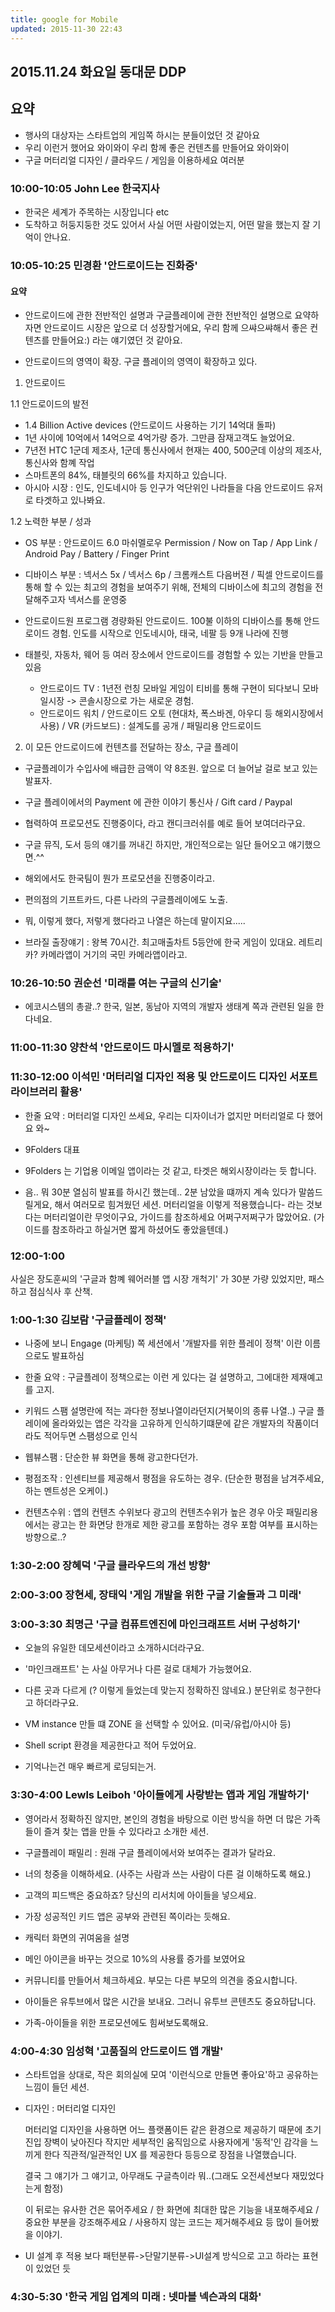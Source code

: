 ```yaml
---
title: google for Mobile
updated: 2015-11-30 22:43
---
```



## 2015.11.24 화요일 동대문 DDP

## 요약 
- 행사의 대상자는 스타트업의 게임쪽 하시는 분들이었던 것 같아요
- 우리 이런거 했어요 와이와이 우리 함께 좋은 컨텐츠를 만들어요 와이와이
- 구글 머터리얼 디자인 / 클라우드 / 게임을 이용하세요 여러분


### 10:00-10:05 John Lee 한국지사 

- 한국은 세계가 주목하는 시장입니다 etc
- 도착하고 허둥지둥한 것도 있어서 사실 어떤 사람이었는지, 어떤 말을 했는지 잘 기억이 안나요.

### 10:05-10:25 민경환 '안드로이드는 진화중'

#### 요약
- 안드로이드에 관한 전반적인 설명과 구글플레이에 관한 전반적인 설명으로
  요약하자면 안드로이드 시장은 앞으로 더 성장할거에요, 
  우리 함께 으쌰으쌰해서 좋은 컨텐츠를 만들어요:) 라는 얘기였던 것 같아요.

- 안드로이드의 영역이 확장. 구글 플레이의 영역이 확장하고 있다. 

1. 안드로이드

1.1 안드로이드의 발전
- 1.4 Billion Active devices (안드로이드 사용하는 기기 14억대 돌파)
- 1년 사이에 10억에서 14억으로 4억가량 증가. 그만큼 잠재고객도 늘었어요.
- 7년전 HTC 1군데 제조사, 1군데 통신사에서 현재는 400, 500군데 이상의 제조사, 통신사와 함꼐 작업 
- 스마트폰의 84%, 태블릿의 66%를 차지하고 있습니다. 
- 아시아 시장 : 인도, 인도네시아 등 인구가 억단위인 나라들을 다음 안드로이드 유저로 타겟하고 있나봐요.

1.2 노력한 부분 / 성과
- OS 부분 : 안드로이드 6.0 마쉬멜로우
  Permission / Now on Tap / App Link / Android Pay / Battery / Finger Print
  
- 디바이스 부분 :  넥서스 5x / 넥서스 6p / 크롬캐스트 다음버젼 / 픽셀
  안드로이드를 통해 할 수 있는 최고의 경험을 보여주기 위해, 
  전체의 디바이스에 최고의 경험을 전달해주고자 넥서스를 운영중

- 안드로이드원 프로그램
  경량화된 안드로이드. 100불 이하의 디바이스를 통해 안드로이드 경험.
  인도를 시작으로 인도네시아, 태국, 네팔 등 9개 나라에 진행

- 태블릿, 자동차, 웨어 등 여러 장소에서 안드로이드를 경험할 수 있는 기반을 만들고 있음
  - 안드로이드 TV : 1년전 런칭
    모바일 게임이 티비를 통해 구현이 되다보니 모바일시장 -> 콘솔시장으로 가는 새로운 경험.
  - 안드로이드 워치 / 안드로이드 오토 (현대차, 폭스바겐, 아우디 등 해외시장에서 사용) / 
    VR (카드보드) : 설계도를 공개 / 패밀리용 안드로이드

2. 이 모든 안드로이드에 컨텐츠를 전달하는 장소, 구글 플레이
- 구글플레이가 수입사에 배급한 금액이 약 8조원. 앞으로 더 늘어날 걸로 보고 있는 발표자.

- 구글 플레이에서의 Payment 에 관한 이야기
  통신사 / Gift card / Paypal

- 협력하여 프로모션도 진행중이다, 라고 캔디크러쉬를 예로 들어 보여더라구요.
- 구글 뮤직, 도서 등의 얘기를 꺼내긴 하지만, 개인적으로는 일단 들어오고 얘기했으면.^^

- 해외에서도 한국팀이 뭔가 프로모션을 진행중이라고.
- 편의점의 기프트카드, 다른 나라의 구글플레이에도 노출.
- 뭐, 이렇게 했다, 저렇게 했다라고 나열은 하는데 말이지요.....

- 브라질 출장얘기 : 왕복 70시간. 
  최고매출차트 5등안에 한국 게임이 있대요. 레트리카? 카메라앱이 거기의 국민 카메라앱이라고.


### 10:26-10:50 권순선 '미래를 여는 구글의 신기술'

- 에코시스템의 총괄..? 한국, 일본, 동남아 지역의 개발자 생태계 쪽과 관련된 일을 한다네요.


### 11:00-11:30 양찬석 '안드로이드 마시멜로 적용하기'

### 11:30-12:00 이석민 '머터리얼 디자인 적용 및 안드로이드 디자인 서포트 라이브러리 활용'

- 한줄 요약 : 머터리얼 디자인 쓰세요, 우리는 디자이너가 없지만 머터리얼로 다 했어요 와~

- 9Folders 대표 
- 9Folders 는 기업용 이메일 앱이라는 것 같고, 타겟은 해외시장이라는 듯 합니다.
- 음.. 뭐 30분 열심히 발표를 하시긴 했는데.. 2분 남았을 떄까지 계속 있다가 말씀드릴게요, 해서 여러모로 힘겨웠던 세션. 머터리얼을 이렇게 적용했습니다- 라는 것보다는 머터리얼이란 무엇이구요, 가이드를 참조하세요 어쩌구저쩌구가 많았어요. (가이드를 참조하라고 하실거면 짧게 하셨어도 좋았을텐데.)

### 12:00-1:00 
사실은 장도훈씨의 '구글과 함꼐 웨어러블 앱 시장 개척기' 가 30분 가량 있었지만, 
패스하고 점심식사 후 산책.

### 1:00-1:30 김보람 '구글플레이 정책'

- 나중에 보니 Engage (마케팅) 쪽 세션에서 '개발자를 위한 플레이 정책' 이란 이름으로도 발표하심
- 한줄 요약 : 구글플레이 정책으로는 이런 게 있다는 걸 설명하고, 그에대한 제재예고를 고지.

- 키워드 스팸
  설명란에 적는 과다한 정보나열이라던지(거북이의 종류 나열..) 
  구글 플레이에 올라와있는 앱은 각각을 고유하게 인식하기떄문에 같은 개발자의 작품이더라도 적어두면 스팸성으로 인식

- 웹뷰스팸 : 단순한 뷰 화면을 통해 광고한다던가.
- 평점조작 : 인센티브를 제공해서 평점을 유도하는 경우. 
  (단순한 평점을 남겨주세요, 하는 멘트성은 오케이.)
- 컨텐츠수위 : 앱의 컨텐츠 수위보다 광고의 컨텐츠수위가 높은 경우 아웃
  패밀리용에서는 광고는 한 화면당 한개로 제한
  광고를 포함하는 경우 포함 여부를 표시하는 방향으로..?

### 1:30-2:00 장혜덕 '구글 클라우드의 개선 방향'

### 2:00-3:00 장현세, 장태익 '게임 개발을 위한 구글 기술들과 그 미래'



### 3:00-3:30 최명근 '구글 컴퓨트엔진에 마인크래프트 서버 구성하기'

- 오늘의 유일한 데모세션이라고 소개하시더라구요.
- '마인크래프트' 는 사실 아무거나 다른 걸로 대체가 가능했어요.
- 다른 곳과 다르게 (? 이렇게 들었는데 맞는지 정확하진 않네요.) 분단위로 청구한다고 하더라구요.

- VM instance 만들 떄 ZONE 을 선택할 수 있어요. (미국/유럽/아시아 등)
- Shell script 환경을 제공한다고 적어 두었어요.
- 기억나는건 매우 빠르게 로딩되는거.

### 3:30-4:00 Lewls Leiboh '아이들에게 사랑받는 앱과 게임 개발하기'

- 영어라서 정확하진 않지만, 본인의 경험을 바탕으로 이런 방식을 하면 더 많은 가족들이 즐겨 찾는 앱을 만들 수 있다라고 소개한 세션.

- 구글플레이 패밀리 : 원래 구글 플레이에서와 보여주는 결과가 달라요. 
- 너의 청중을 이해하세요. (사주는 사람과 쓰는 사람이 다른 걸 이해하도록 해요.)
- 고객의 피드백은 중요하죠? 당신의 리서치에 아이들을 넣으세요.

- 가장 성공적인 키드 앱은 공부와 관련된 쪽이라는 듯해요. 

- 캐릭터 화면의 귀여움을 설명
- 메인 아이콘을 바꾸는 것으로 10%의 사용률 증가를 보였어요
- 커뮤니티를 만들어서 체크하세요. 부모는 다른 부모의 의견을 중요시합니다.
- 아이들은 유투브에서 많은 시간을 보내요. 그러니 유투브 콘텐츠도 중요하답니다.
- 가족-아이들을 위한 프로모션에도 힘써보도록해요.


### 4:00-4:30 임성혁 '고품질의 안드로이드 앱 개발'

- 스타트업을 상대로, 작은 회의실에 모여 '이런식으로 만들면 좋아요'하고 공유하는 느낌이 들던 세션.

- 디자인 : 머터리얼 디자인

  머터리얼 디자인을 사용하면 
  어느 플랫폼이든 같은 환경으로 제공하기 때문에 초기 진입 장벽이 낮아진다
  작지만 세부적인 움직임으로 사용자에게 '동적'인 감각을 느끼게 한다
  직관적/일관적인 UX 를 제공한다
  등등으로 장점을 나열했습니다.

  결국 그 얘기가 그 얘기고, 아무래도 구글측이라 뭐..(그래도 오전세션보다 재밌었다는게 함정)

  이 뒤로는 
  유사한 건은 묶어주세요 / 
  한 화면에 최대한 많은 기능을 내포해주세요 / 
  중요한 부분을 강조해주세요 / 사용하지 않는 코드는 제거해주세요
  등 많이 들어봤을 이야기.

- UI 설계 후 적용 보다 패턴분류->단말기분류->UI설계 방식으로 고고 하라는 표현이 있었던 듯

### 4:30-5:30 '한국 게임 업계의 미래 : 넷마블 넥슨과의 대화'


